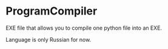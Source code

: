 # ProgramCompiler
EXE file that allows you to compile one python file into an EXE.

Language is only Russian for now.
